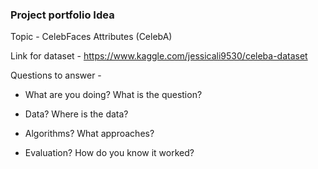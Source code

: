 ### Project portfolio Idea  

Topic - CelebFaces Attributes (CelebA)

Link for dataset - https://www.kaggle.com/jessicali9530/celeba-dataset


Questions to answer - 

- What are you doing? What is the question?

- Data?  Where is the data?

- Algorithms?  What approaches?

- Evaluation? How do you know it worked?